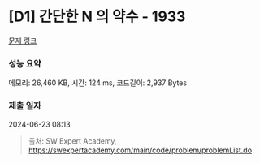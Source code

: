# [D1] 간단한 N 의 약수 - 1933 

[문제 링크](https://swexpertacademy.com/main/code/problem/problemDetail.do?contestProbId=AV5PhcWaAKIDFAUq) 

### 성능 요약

메모리: 26,460 KB, 시간: 124 ms, 코드길이: 2,937 Bytes

### 제출 일자

2024-06-23 08:13



> 출처: SW Expert Academy, https://swexpertacademy.com/main/code/problem/problemList.do